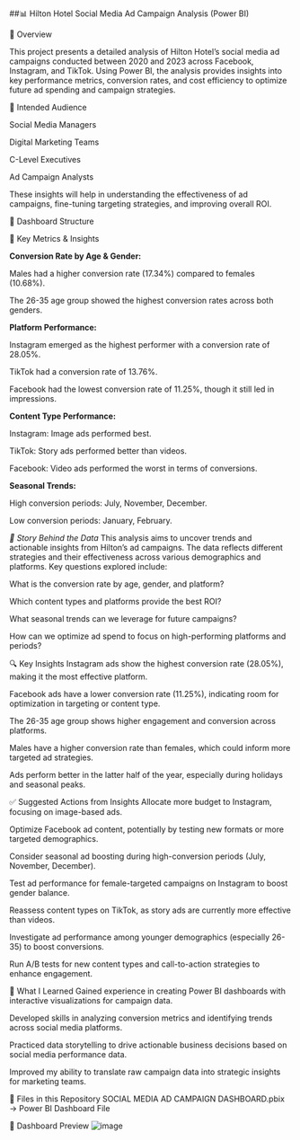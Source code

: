 ##📊 Hilton Hotel Social Media Ad Campaign Analysis (Power BI)

📁 Overview

This project presents a detailed analysis of Hilton Hotel’s social media ad campaigns conducted between 2020 and 2023 across Facebook, Instagram, and TikTok. Using Power BI, the analysis provides insights into key performance metrics, conversion rates, and cost efficiency to optimize future ad spending and campaign strategies.

🎯 Intended Audience

Social Media Managers

Digital Marketing Teams

C-Level Executives

Ad Campaign Analysts

These insights will help in understanding the effectiveness of ad campaigns, fine-tuning targeting strategies, and improving overall ROI.

🧱 Dashboard Structure

📌 Key Metrics & Insights

**Conversion Rate by Age & Gender:**

Males had a higher conversion rate (17.34%) compared to females (10.68%).

The 26-35 age group showed the highest conversion rates across both genders.

**Platform Performance:**

Instagram emerged as the highest performer with a conversion rate of 28.05%.

TikTok had a conversion rate of 13.76%.

Facebook had the lowest conversion rate of 11.25%, though it still led in impressions.

**Content Type Performance:**

Instagram: Image ads performed best.

TikTok: Story ads performed better than videos.

Facebook: Video ads performed the worst in terms of conversions.

**Seasonal Trends:**

High conversion periods: July, November, December.

Low conversion periods: January, February.

*🧠 Story Behind the Data*
This analysis aims to uncover trends and actionable insights from Hilton’s ad campaigns. The data reflects different strategies and their effectiveness across various demographics and platforms. Key questions explored include:

What is the conversion rate by age, gender, and platform?

Which content types and platforms provide the best ROI?

What seasonal trends can we leverage for future campaigns?

How can we optimize ad spend to focus on high-performing platforms and periods?

🔍 Key Insights
Instagram ads show the highest conversion rate (28.05%), making it the most effective platform.

Facebook ads have a lower conversion rate (11.25%), indicating room for optimization in targeting or content type.

The 26-35 age group shows higher engagement and conversion across platforms.

Males have a higher conversion rate than females, which could inform more targeted ad strategies.

Ads perform better in the latter half of the year, especially during holidays and seasonal peaks.

✅ Suggested Actions from Insights
Allocate more budget to Instagram, focusing on image-based ads.

Optimize Facebook ad content, potentially by testing new formats or more targeted demographics.

Consider seasonal ad boosting during high-conversion periods (July, November, December).

Test ad performance for female-targeted campaigns on Instagram to boost gender balance.

Reassess content types on TikTok, as story ads are currently more effective than videos.

Investigate ad performance among younger demographics (especially 26-35) to boost conversions.

Run A/B tests for new content types and call-to-action strategies to enhance engagement.

🧠 What I Learned
Gained experience in creating Power BI dashboards with interactive visualizations for campaign data.

Developed skills in analyzing conversion metrics and identifying trends across social media platforms.

Practiced data storytelling to drive actionable business decisions based on social media performance data.

Improved my ability to translate raw campaign data into strategic insights for marketing teams.

📂 Files in this Repository
SOCIAL MEDIA AD CAMPAIGN DASHBOARD.pbix → Power BI Dashboard File

📸 Dashboard Preview
![image](https://github.com/user-attachments/assets/a344de89-e033-4353-a8f6-3a55d52c6dfb)


